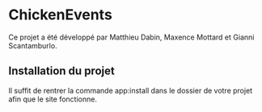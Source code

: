 # ChickenEvents
Ce projet a été développé par Matthieu Dabin, Maxence Mottard et Gianni Scantamburlo.

## Installation du projet
Il suffit de rentrer la commande app:install dans le dossier de votre projet afin que le site fonctionne.
